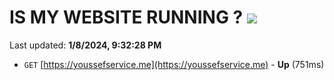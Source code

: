 # IS MY WEBSITE RUNNING ? [![](https://img.shields.io/static/v1?label=Sponsor&message=%E2%9D%A4&logo=GitHub&color=%23fe8e86)](https://github.com/sponsors/<username>)

Last updated: **1/8/2024, 9:32:28 PM**

- `GET` [https://youssefservice.me](https://youssefservice.me) - **Up** (751ms)

